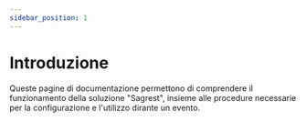 ```yaml
---
sidebar_position: 1
---
```


# Introduzione
Queste pagine di documentazione permettono di comprendere il funzionamento della soluzione "Sagrest",
insieme alle procedure necessarie per la configurazione e l'utilizzo dirante un evento.
